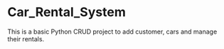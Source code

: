 # Car_Rental_System
This is a basic Python CRUD project to add customer, cars and manage their rentals.
